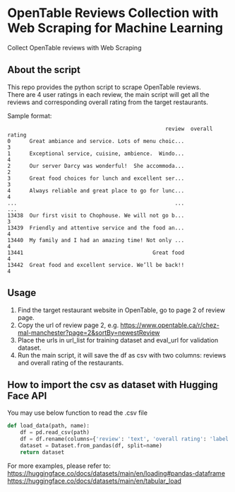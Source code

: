 # OpenTable Reviews Collection with Web Scraping for Machine Learning
Collect OpenTable reviews with Web Scraping

## About the script
This repo provides the python script to scrape OpenTable reviews.  
There are 4 user ratings in each review, the main script will get all the reviews and corresponding overall rating from the target restaurants.  

Sample format:

```
                                                  review  overall rating
0      Great ambiance and service. Lots of menu choic...               3
1      Exceptional service, cuisine, ambience.  Windo...               4
2      Our server Darcy was wonderful!  She accommoda...               2
3      Great food choices for lunch and excellent ser...               3
4      Always reliable and great place to go for lunc...               4
...                                                  ...             ...
13438  Our first visit to Chophouse. We will not go b...               3
13439  Friendly and attentive service and the food an...               4
13440  My family and I had an amazing time! Not only ...               4
13441                                         Great food               4
13442  Great food and excellent service. We’ll be back!!               4
```

## Usage
1. Find the target restaurant website in OpenTable, go to page 2 of review page.
2. Copy the url of review page 2, e.g. https://www.opentable.ca/r/chez-mal-manchester?page=2&sortBy=newestReview
3. Place the urls in url_list for training dataset and eval_url for validation dataset.
4. Run the main script, it will save the df as csv with two columns: reviews and overall rating of the restaurants.

## How to import the csv as dataset with Hugging Face API
You may use below function to read the .csv file  

```python
def load_data(path, name):
    df = pd.read_csv(path)  
    df = df.rename(columns={'review': 'text', 'overall rating': 'label'})
    dataset = Dataset.from_pandas(df, split=name)
    return dataset
```
For more examples, please refer to:  
https://huggingface.co/docs/datasets/main/en/loading#pandas-dataframe
https://huggingface.co/docs/datasets/main/en/tabular_load
